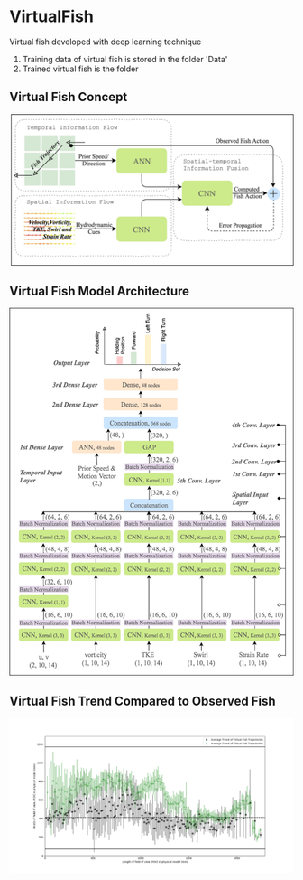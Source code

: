 # VirtualFish
Virtual fish developed with deep learning technique

1. Training data of virtual fish is stored in the folder 'Data'
2. Trained virtual fish is the folder

## Virtual Fish Concept
<img src="https://github.com/jundongq/VirtualFish/blob/master/TrainedModel/VirtualFish_1.jpg" width="600">

## Virtual Fish Model Architecture
<img src="https://github.com/jundongq/VirtualFish/blob/master/TrainedModel/VirtualFish_2.jpg" width="600">

## Virtual Fish Trend Compared to Observed Fish
<img src="https://github.com/jundongq/VirtualFish/blob/master/VirtualFishTrajectories_RealFishTrajectories_1sd.png" width="1200">

